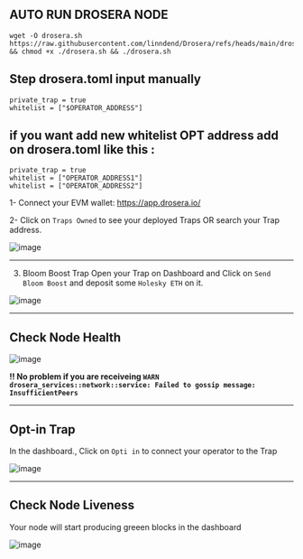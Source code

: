 ## AUTO RUN DROSERA NODE
```
wget -O drosera.sh https://raw.githubusercontent.com/linndend/Drosera/refs/heads/main/drosera.sh && chmod +x ./drosera.sh && ./drosera.sh
```
## Step drosera.toml input manually 
```
private_trap = true
whitelist = ["$OPERATOR_ADDRESS"]
```
## if you want add new whitelist OPT address add on drosera.toml like this :
```
private_trap = true
whitelist = ["OPERATOR_ADDRESS1"]
whitelist = ["OPERATOR_ADDRESS2"]
```
1- Connect your EVM wallet: https://app.drosera.io/

2- Click on `Traps Owned` to see  your deployed Traps OR search your Trap address.

![image](https://github.com/user-attachments/assets/9c39eea0-0aaf-417d-8552-765ff33f8a5e)

---

3. Bloom Boost Trap
Open your Trap on Dashboard and Click on `Send Bloom Boost` and deposit some `Holesky ETH` on it.

![image](https://github.com/user-attachments/assets/2f5216fd-fdf9-4732-96d0-959b3fbce479)

---

## Check Node Health
![image](https://github.com/user-attachments/assets/a4ad6e66-4749-4780-9347-c878399d4067)

**!! No problem if you are receiveing `WARN drosera_services::network::service: Failed to gossip message: InsufficientPeers`**

---

## Opt-in Trap
In the dashboard., Click on `Opti in` to connect your operator to the Trap

![image](https://github.com/user-attachments/assets/5189b5cb-cb46-4d10-938a-33f71951dfc2)

---

## Check Node Liveness
Your node will start producing greeen blocks in the dashboard

![image](https://github.com/user-attachments/assets/9ad08265-0ea4-49f7-85e5-316677245254)
